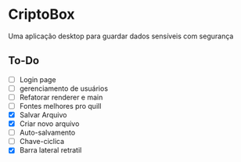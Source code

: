 # CriptoBox
Uma aplicação desktop para guardar dados sensíveis com segurança


## To-Do
- [ ] Login page
- [ ] gerenciamento de usuários
- [ ] Refatorar renderer e main
- [ ] Fontes melhores pro quill
- [X] Salvar Arquivo
- [X] Criar novo arquivo
- [ ] Auto-salvamento 
- [ ] Chave-ciclica
- [X] Barra lateral retratil